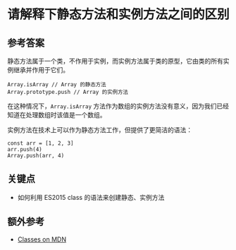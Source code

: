 # 请解释下静态方法和实例方法之间的区别

## 参考答案

静态方法属于一个类，不作用于实例，而实例方法属于类的原型，它由类的所有实例继承并作用于它们。

```es6
Array.isArray // Array 的静态方法
Array.prototype.push // Array 的实例方法
```

在这种情况下，`Array.isArray` 方法作为数组的实例方法没有意义，因为我们已经知道在处理数组时该值是一个数组。

实例方法在技术上可以作为静态方法工作，但提供了更简洁的语法：

```es6
const arr = [1, 2, 3]
arr.push(4)
Array.push(arr, 4)
```

## 关键点

* 如何利用 ES2015 class 的语法来创建静态、实例方法

## 额外参考

* [Classes on MDN](https://developer.mozilla.org/en-US/docs/Web/JavaScript/Reference/Classes)

<!-- tags: (javascript) -->
